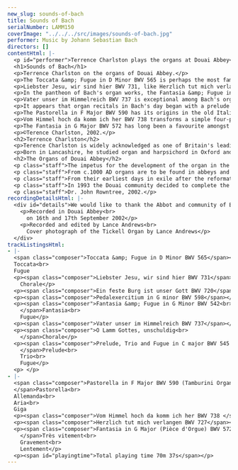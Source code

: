 ```yaml
---
new_slug: sounds-of-bach
title: Sounds of Bach
serialNumber: LAMM150
coverImage: "../../../src/images/sounds-of-bach.jpg"
performer: Music by Johann Sebastian Bach
directors: []
contentHtml: |-
  <p id="performer">Terrence Charlston plays the organs at Douai Abbey</p>
  <h1>Sounds of Bach</h1>
  <p>Terrence Charlston on the organs of Douai Abbey.</p>
  <p>The Toccata &amp; Fugue in D Minor BWV 565 is perhaps the most famous work in the entire organ repertoire. Hated and loved equally amongst organists, doubts have been cast over its original form (was it originally for solo violin?) and, inevitably, its parentage. Not surprisingly, it has assumed a life of its own and made its film debut in the 1940s courtesy of Walt Disney. On the concert platform it can be heard in every conceivable performance style: from solo violin (Andrew Manze and Maxim Vengarov, for example) to free bass accordion and through legion arrangements by artists as diverse as Busoni and Stokowsky. One of Bach's earliest works, it is written in three, contrasting sections. The famous opening toccata is followed by a lengthy spiel-fugue and concluding recitativo which returns to the improvisatory spirit of the opening passaggio. BWV 565 is particularly well suited to the Tickell organ and the clear but generous acoustics of Douai Abbey.</p>
  <p>Liebster Jesu, wir sind hier BWV 731, like Herzlich tut mich verlangen, sets the chorale melody in the right hand with written-out ornamentation and figuration as if newly created. I append a simple version of the chorale based on BWV 702ii which represents the chorale tune in simpler form. Ein feste Burg ist unser Gott BWV 720 is also an early work, probably written for the inauguration of the Mulhausen organ, and in several sources it is transmitted with registration instructions. The youthful treatment of the melody, closely following the sentiments of Luther's famous chorale text, is well suited to the colourful registrations deployed over three manuals.</p>
  <p>In the pantheon of Bach's organ works, the Fantasia &amp; Fugue in G Minor BWV 542 stands in the place of honour. Also a youthful work, BWV 542 is traditionally associated with Bach's visit to Hamburg, where he (unsuccessfully) auditioned for the aged Reincken's organist post (a job which also included the hand of his daughter in marriage!) The sheer scope of both movements and the unprecedented length and difficulty of the fugue would have impressed any examination panel, but one wonders at the reception of the Fantasia's fearless use of chromaticism and reckless modulation scheme, which challenge the contemporary view of how an organ piece should sound and behave. The brilliant fugue subject is a quotation from Reincken's Hortus Musicus collection of Trio Sonatas: a homage to the master and a gauntlet to Bach's contemporaries. Copies of the fugue describe it as "the very best pedal piece by Bach". I preface this performance with the Pedalexercitium in G minor BWV 598, an incomplete fragment which may be a written-down extemporisation in the North German pedal-solo style, such as Bach may have demonstrated during his various trials for employment as an organist.</p>
  <p>Vater unser im Himmelreich BWV 737 is exceptional among Bach's organ chorales for its motet-like texture much favoured by Scheidt and his followers. The equality of the part-writing and the lack of a distinct pedal character in the bass suggest this is for manuals alone. It is attributed to Bach by Walter. The paired settings of O Lamm Gottes, unschuldig are close to the chorale styles of Walter and Böhm. Also attributed to Bach by Walter, they are traditionally opera dubia (hence the lack of BWV number) but recently (1961) made it back into the canon of the organ works in the New Bach Edition (NBA).</p>
  <p>It appears that organ recitals in Bach's day began with a prelude and ended with a fugue, and the pieces in between would be chosen to display the player's skill in choosing stops (for which Bach was renowned.) Today's familiar pairing of Preludes and Fugues was not always so hard and fast and several of the major works have a slow movement separating the first movement from its fugue. The Prelude and Fugue in C major BWV 545 is a case in point as it appears in one source with the Trio BWV 529 sandwiched as a central movement. The trio is better known as a slow movement in the organ Trio Sonatas, Bach's present to his favourite son, Wilhelm Friedemann. The Prelude underwent several revisions, and it is unclear if the first 3 bars and last 4 bars were part of the original. The Fugue is a splendid example of a ricercar-type of fugue in which its numerous thematic elements are combined in new and ever expanding permutations.</p>
  <p>The Pastorella in F Major BWV 590 has its origins in the old Italian tradition that the shepherds descended from heaven to Rome playing music on Christmas night. Frescobaldi, Zipoli and Pasquini, amongst others wrote gently rocking pieces in compound time which featured a drone note in the pedals to imitate the shepherds bagpipes. Bach's piece is wrought as a suite of four movements. The first is the Pastorella proper, the remaining three are for manuals alone, an allemande, a c minor aria in expressive style and a gigue-fugue in 3 parts, with uncanny similarities to the finale of the third Brandenburg Concerto.</p>
  <p>Vom Himmel hoch da komm ich her BWV 738 transforms a simple four-part harmonisation into a continuous 12/8 semiquaver texture. The running figures, typical of many Christmas chorales, are symbolic of angels and bells. The setting of the celebrated Herzlich tut mich verlangen BWV 727 is found in the same source as O Lamm Gottes, unschuldig (this time in a later hand). As a meditation on death, the chorale is featured four times in the St.Matthew Passion. The organ setting intensifies its melancholic atmosphere by the choice of key and the conspicuous pathos of the figura suspirans.</p>
  <p>The Fantasia in G Major BWV 572 has long been a favourite amongst church organists and the magnificent counterpoint of the five part central section is profoundly uplifting. In contrast to it, the opening section eschews polyphony in favour of brilliant passagework for the hands alone. The final section adds a descending chromatic pedal scale to the kaleidoscopic harmonies of the manual part. The title Pièce d'Orgue was adopted by Kenneth Gilbert and the editors of the New Bach Edition (NBA) as a more appropriate reflection of the Frenchified ornamentation and tempo indications in certain sources of BWV 572. I have chosen to play this tour-de-force using the typical French Classical registrations of the plein and grand jeux.</p>
  <p>©Terence Charlston, 2002.</p>
  <h2>Terrence Charlston</h2>
  <p>Terence Charlston is widely acknowledged as one of Britain's leading Early Keyboard players. He has given concerts all over the world and has appeared on over 40 commercial CDs on harpsichord, organ, virginals, clavichord and fortepiano. For the National Trust, he has recorded all the playable keyboard instruments of the Fenton House Collection in Hampstead, London. His solo harpsichord recordings of Bach and Couperin for the Deux-Elles label have been greeted with critical acclaim. Since 1995 he has been a member of the ensemble London Baroque. He teaches at the Royal Academy of Music and has given master classes in Germany, USA and Mexico.</p>
  <p>Born in Lancashire, he studied organ and harpsichord in Oxford and London, and was organ scholar at Keble College and Westminster Cathedral. He began his long association with Douai Abbey while he was Assistant Director of Music at Bradfield College. He has given many concerts at the Abbey including the last recital on the old Rushworth organ, which was dismantled when the Abbey was completed and the inaugural recital on the new Tickell Organ in 1994.</p>
  <h2>The Organs of Douai Abbey</h2>
  <p class="staff">The impetus for the development of the organ in the western Christian world came essentially from Benedictine monasteries. By AD 1000 the Benedictines had produced the biggest set of musical innovations known to music history; a repertory of chant, a practical theory of music and musical styles, musical notation and music drama. Benedictine technological advance was also to be found in architecture and engineering. The organ was a musical and technological salute to the maker of all things. The rows of pipes housed in a case symbolised the heavenly choirs of the house of heaven, the air flowing through the pipes the breath of the Spirit. From Greece and Byzantium, via the Christian court of Charlemagne the organ came to Anglo-Saxon England. In the 10th century St. Dunstan made an organ for Glastonbury Abbey and gave one to Malmesbury Abbey. At Abingdon, Aethelwold made an organ and at the royal Benedictine Abbey of Winchester Wulfstan, the Cantor, gave a detailed account of the organ in c.990, at which two monks of harmonious spirit sat together to play the organ, which was blown by 70 men dripping with much sweat.</p>
  <p class="staff">From c.1000 AD organs are to be found in abbeys and other important churches throughout Europe. The oldest extant organ, now in Sion Conventual Church, in Switzerland, was originally from the nearby Abbey of Abondance. By the 18th century the organs of Abbeys such as St. Gall, Ottobeuron and Weingarten were tributes to monastic musical and technological development. Between 1766 and 1770 the most significant organ treatise ever written, the four volume L’Art du Facteur d’orgues, was written by a French Benedictine monk, Dom Bédos. The connection between the Benedictines and the organ is not surprising - the organ is both a symbolic and practical instrument with which to give praise to God: the praise of God, the liturgy, being central to Benedictine life and spirituality.</p>
  <p class="staff">From their earliest days in exile after the reformation the Douai monks had organs in their monastery in Paris, the buildings of which are now the Schola Cantorum renowned for the training of many famous French musicians. In 1771 the Douai monks ordered an organ from France’s most famous organ-builder, F-H Cliquot. The Cliquot organ was finished in 1773 and was tried by Messrs. Couperin and Charpentier, and several organists in Paris and was found to be an exceedingly good one. Later, after leaving Paris at the Revolution, the monks had an organ in their church at Douai, possibly by Bishop or Cartier. After leaving France for Woolhampton, the monks first had an organ by Bevington and, after the building of the first stage of the Abbey Church in 1933 at Woolhampton, they installed an organ in 1938 by Rushworth &amp; Dreaper, with Harold Darke as consultant, which was added to in 1947 and 1953. In 1979, in conjunction with a re-ordering of the church, a one-manual Italian organ was installed by Tamburini. The consultant was Dr. John Rowntree.</p>
  <p class="staff">In 1993 the Douai community decided to complete the Abbey Church with a spacious western nave, with Dr. Michael Blee as architect, resulting in a building of great distinction. In conjunction with this a new organ was commissioned from Kenneth Tickell, again with Dr. John Rowntree, the Abbey Choirmaster and Organist, as consultant. The organ is free-standing in an oak case, with carved pipe-shades designed by Alan Caiger-Smith, the distinguished potter from nearby Aldermaston. The divisions are placed with the Echo above the key-desk, the Great at impost level, the Swell above the Great, and the Pedal in a separate case behind the main case. The result is an instrument of great musicality, well-fitted for its liturgical function, whether it is accompanying the monastic Latin or English chant, the music of choir or congregation, or appropriate organ music within the liturgy. The organ also plays a full part in concerts and recitals of music appropriate to the Abbey Church, which is first and foremost a house of prayer.</p>
  <p class="staff">Dr. John Rowntree, 2002.</p>
recordingDetailsHtml: |-
  <div id="details">We would like to thank the Abbot and community of Benedictine monks at Douai Abbey for their kind permission to record in the Abbey church and their generous hospitality. Special thanks to Dr. John Rowntree for his invaluable help, expertise and encouragement, to Mr Kenneth Tickell for preparing the organ and to Fr. James Donovan, OSB for his company during the recording sessions.
    <p>Recorded in Douai Abbey<br>
      on 16th and 17th September 2002</p>
    <p>Recorded and edited by Lance Andrews<br>
      Cover photograph of the Tickell Organ by Lance Andrews</p>
  </div>
trackListingsHtml:
- |-
  <span class="composer">Toccata &amp; Fugue in D Minor BWV 565</span><br>
  Toccata<br>
  Fugue
  <p><span class="composer">Liebster Jesu, wir sind hier BWV 731</span><br>
    Chorale</p>
  <p><span class="composer">Ein feste Burg ist unser Gott BWV 720</span></p>
  <p><span class="composer">Pedalexercitium in G minor BWV 598</span></p>
  <p><span class="composer">Fantasia &amp; Fugue in G Minor BWV 542<br>
    </span>Fantasia<br>
    Fugue</p>
  <p><span class="composer">Vater unser im Himmelreich BWV 737</span></p>
  <p><span class="composer">O Lamm Gottes, unschuldig<br>
    </span>Chorale</p>
  <p><span class="composer">Prelude, Trio and Fugue in C major BWV 545 and 529<br>
    </span>Prelude<br>
    Trio<br>
    Fugue</p>
  <p> </p>
- |-
  <span class="composer">Pastorella in F Major BWV 590 (Tamburini Organ)<br>
  </span>Pastorella<br>
  Allemanda<br>
  Aria<br>
  Giga
  <p><span class="composer">Vom Himmel hoch da komm ich her BWV 738 </span>(Tamburini Organ)</p>
  <p><span class="composer">Herzlich tut mich verlangen BWV 727</span></p>
  <p><span class="composer">Fantasia in G Major (Pièce d'Orgue) BWV 572<br>
    </span>Très vitement<br>
    Gravement<br>
    Lentement</p>
  <p><span id="playingtime">Total playing time 70m 37s</span></p>
---
```


